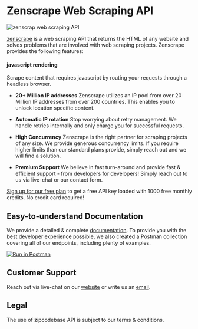 # Zenscrape Web Scraping API

![zenscrap web scraping API](https://zenscrape.com/wp-content/uploads/2021/02/github-zenscrape.jpg)


[zenscrape](https://zenscrape.com) is a web scraping API that returns the HTML of any website and solves problems that are involved with web scraping projects. Zenscrape provides the following features: 

#### javascript rendering
Scrape content that requires javascript by routing your requests through a headless browser.

* **20+ Million IP addresses**
Zenscrape utilizes an IP pool from over 20 Million IP addresses from over 200 countries. This enables you to unlock location specific content.

* **Automatic IP rotation**
Stop worrying about retry management. We handle retries internally and only charge you for successful requests.

* **High Concurrency**
Zenscrape is the right partner for scraping projects of any size. We provide generous concurrency limits. If you require higher limits than our standard plans provide, simply reach out and we will find a solution.

* **Premium Support**
We believe in fast turn-around and provide fast & efficient support - from developers for developers!
Simply reach out to us via live-chat or our contact form.

[Sign up for our free plan](https://app.zenscrape.com/register) to get a free API key loaded with 1000 free monthly credits. No credit card required!

## Easy-to-understand Documentation

We provide a detailed & complete [documentation](https://app.zenscrape.com/documentation).
To provide you with the best developer experience possible, we also created a Postman collection covering all of our endpoints, including plenty of examples.

[![Run in Postman](https://run.pstmn.io/button.svg)](https://app.getpostman.com/run-collection/85f8b936e3e1870c3fa9)

## Customer Support
Reach out via live-chat on our [website](https://zenscrape.com) or write us an [email](mailto:support@zenscrape.com).

## Legal
The use of zipcodebase API is subject to our terms & conditions.
